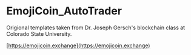 # EmojiCoin_AutoTrader

Origional templates taken from Dr. Joseph Gersch's blockchain class at Colorado State University.

[https://emojicoin.exchange](https://emojicoin.exchange)
